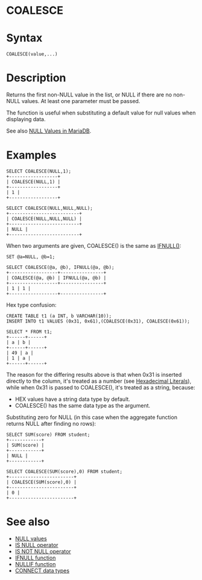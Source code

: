 # COALESCE

#

# Syntax

```
COALESCE(value,...)
```

#

# Description

Returns the first non-NULL value in the list, or NULL if there are no
non-NULL values. At least one parameter must be passed.

The function is useful when substituting a default value for null values when displaying data.

See also [NULL Values in MariaDB](/kb/en/null-values-in-mariadb/).

#

# Examples

```
SELECT COALESCE(NULL,1);
+------------------+
| COALESCE(NULL,1) |
+------------------+
| 1 |
+------------------+
```

```
SELECT COALESCE(NULL,NULL,NULL);
+--------------------------+
| COALESCE(NULL,NULL,NULL) |
+--------------------------+
| NULL |
+--------------------------+
```

When two arguments are given, COALESCE() is the same as [IFNULL()](../../sql-statements/built-in-functions/control-flow-functions/ifnull.md):

```
SET @a=NULL, @b=1;

SELECT COALESCE(@a, @b), IFNULL(@a, @b);
+------------------+----------------+
| COALESCE(@a, @b) | IFNULL(@a, @b) |
+------------------+----------------+
| 1 | 1 |
+------------------+----------------+
```

Hex type confusion:

```
CREATE TABLE t1 (a INT, b VARCHAR(10));
INSERT INTO t1 VALUES (0x31, 0x61),(COALESCE(0x31), COALESCE(0x61));

SELECT * FROM t1;
+------+------+
| a | b |
+------+------+
| 49 | a |
| 1 | a |
+------+------+
```

The reason for the differing results above is that when 0x31 is inserted directly to the column, it's treated as a number (see [Hexadecimal Literals](../../sql-language-structure/hexadecimal-literals.md)), while when 0x31 is passed to COALESCE(), it's treated as a string, because:

* HEX values have a string data type by default.
* COALESCE() has the same data type as the argument.

Substituting zero for NULL (in this case when the aggregate function returns NULL after finding no rows):

```
SELECT SUM(score) FROM student;
+------------+
| SUM(score) |
+------------+
| NULL |
+------------+

SELECT COALESCE(SUM(score),0) FROM student;
+------------------------+
| COALESCE(SUM(score),0) |
+------------------------+
| 0 |
+------------------------+
```

#

# See also

* [NULL values](../../../data-types/null-values.md)
* [IS NULL operator](is-null.md)
* [IS NOT NULL operator](is-not-null.md)
* [IFNULL function](../../sql-statements/built-in-functions/control-flow-functions/ifnull.md)
* [NULLIF function](../../sql-statements/built-in-functions/control-flow-functions/nullif.md)
* [CONNECT data types](../../../storage-engines/connect/connect-data-types.md#null-handling)